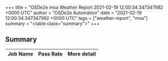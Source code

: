 +++
title = "OSDe2e moa Weather Report 2021-02-19 12:00:34.347347982 +0000 UTC"
author = "OSDe2e Automation"
date = "2021-02-19 12:00:34.347347982 +0000 UTC"
tags = ["weather-report", "moa"]
summary = "<table class=\"summary\"></table>"
+++
## Summary

| Job Name | Pass Rate | More detail |
|----------|-----------|-------------|



